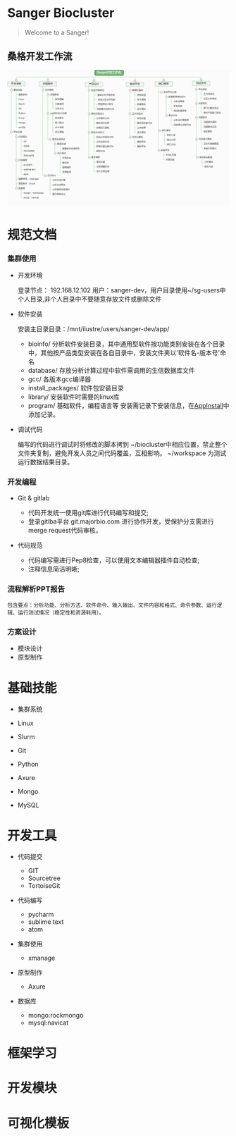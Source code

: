 Sanger Biocluster 
======================

>                
> Welcome to a Sanger!
>              


桑格开发工作流
---------------
![开发流程图](img/Sanger-workflow.png)


# 规范文档

### 集群使用

* 开发环境

	登录节点： 192.168.12.102 用户：sanger-dev，用户目录使用~/sg-users中个人目录,非个人目录中不要随意存放文件或删除文件
	
* 软件安装

	安装主目录目录：/mnt/ilustre/users/sanger-dev/app/
	- bioinfo/ 分析软件安装目录，其中通用型软件按功能类别安装在各个目录中，其他按产品类型安装在各自目录中，安装文件夹以'软件名-版本号'命名
	- database/	存放分析计算过程中软件需调用的生信数据库文件
	- gcc/ 各版本gcc编译器
	- install_packages/ 软件包安装目录
	- library/  安装软件时需要的linux库
	- program/	基础软件，编程语言等
	安装需记录下安装信息，在[AppInstall](app-install-list.md)中添加记录。


* 调试代码

	编写的代码进行调试时将修改的脚本拷到 ~/biocluster中相应位置，禁止整个文件夹复制，避免开发人员之间代码覆盖，互相影响。
	~/workspace 为测试运行数据结果目录。


### 开发编程

* Git & gitlab
	- 代码开发统一使用git库进行代码编写和提交;
	- 登录gitlba平台 git.majorbio.com 进行协作开发，受保护分支需进行merge request代码审核。


* 代码规范
	- 代码编写需进行Pep8检查，可以使用文本编辑器插件自动检查;
	- 注释信息简洁明晰;


### 流程解析PPT报告

	包含要点：分析功能、分析方法、软件命令、输入输出、文件内容和格式、命令参数、运行逻辑、运行测试情况（稳定性和资源耗用）。


### 方案设计

* 模块设计
* 原型制作




# 基础技能

* 集群系统

* Linux

* Slurm

* Git

* Python

* Axure

* Mongo

* MySQL


# 开发工具

* 代码提交
	- GIT
	- Sourcetree
	- TortoiseGit

* 代码编写
	- pycharm
	- sublime text
	- atom

* 集群使用
	- xmanage

* 原型制作
	- Axure

* 数据库
	- mongo:rockmongo
	- mysql:navicat
	

# 框架学习


# 开发模块


# 可视化模板











